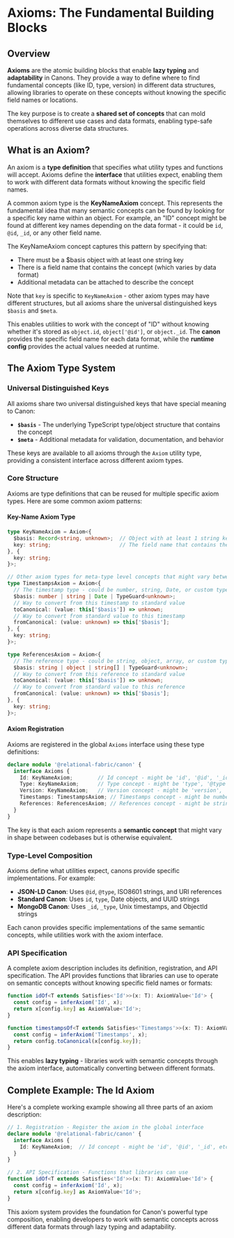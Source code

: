 # Axioms: The Fundamental Building Blocks

## Overview

**Axioms** are the atomic building blocks that enable **lazy typing** and **adaptability** in Canons. They provide a way to define where to find fundamental concepts (like ID, type, version) in different data structures, allowing libraries to operate on these concepts without knowing the specific field names or locations.

The key purpose is to create a **shared set of concepts** that can mold themselves to different use cases and data formats, enabling type-safe operations across diverse data structures.

## What is an Axiom?

An axiom is a **type definition** that specifies what utility types and functions will accept. Axioms define the **interface** that utilities expect, enabling them to work with different data formats without knowing the specific field names.

A common axiom type is the **KeyNameAxiom** concept. This represents the fundamental idea that many semantic concepts can be found by looking for a specific key name within an object. For example, an "ID" concept might be found at different key names depending on the data format - it could be `id`, `@id`, `_id`, or any other field name.

The KeyNameAxiom concept captures this pattern by specifying that:
- There must be a $basis object with at least one string key
- There is a field name that contains the concept (which varies by data format)
- Additional metadata can be attached to describe the concept

Note that `key` is specific to `KeyNameAxiom` - other axiom types may have different structures, but all axioms share the universal distinguished keys `$basis` and `$meta`.

This enables utilities to work with the concept of "ID" without knowing whether it's stored as `object.id`, `object['@id']`, or `object._id`. The **canon** provides the specific field name for each data format, while the **runtime config** provides the actual values needed at runtime.

## The Axiom Type System

### Universal Distinguished Keys

All axioms share two universal distinguished keys that have special meaning to Canon:

- **`$basis`** - The underlying TypeScript type/object structure that contains the concept
- **`$meta`** - Additional metadata for validation, documentation, and behavior

These keys are available to all axioms through the `Axiom` utility type, providing a consistent interface across different axiom types.

### Core Structure

Axioms are type definitions that can be reused for multiple specific axiom types. Here are some common axiom patterns:

#### Key-Name Axiom Type
```typescript
type KeyNameAxiom = Axiom<{
  $basis: Record<string, unknown>;  // Object with at least 1 string key
  key: string;                      // The field name that contains the concept
}, {
  key: string;
}>;

// Other axiom types for meta-type level concepts that might vary between codebases
type TimestampsAxiom = Axiom<{
  // The timestamp type - could be number, string, Date, or custom type
  $basis: number | string | Date | TypeGuard<unknown>;
  // Way to convert from this timestamp to standard value
  toCanonical: (value: this['$basis']) => unknown;
  // Way to convert from standard value to this timestamp
  fromCanonical: (value: unknown) => this['$basis'];
}, {
  key: string;
}>;

type ReferencesAxiom = Axiom<{
  // The reference type - could be string, object, array, or custom type
  $basis: string | object | string[] | TypeGuard<unknown>;
  // Way to convert from this reference to standard value
  toCanonical: (value: this['$basis']) => unknown;
  // Way to convert from standard value to this reference
  fromCanonical: (value: unknown) => this['$basis'];
}, {
  key: string;
}>;
```

#### Axiom Registration
Axioms are registered in the global `Axioms` interface using these type definitions:

```typescript
declare module '@relational-fabric/canon' {
  interface Axioms {
    Id: KeyNameAxiom;        // Id concept - might be 'id', '@id', '_id', etc.
    Type: KeyNameAxiom;      // Type concept - might be 'type', '@type', '_type', etc.
    Version: KeyNameAxiom;   // Version concept - might be 'version', 'v', 'rev', etc.
    Timestamps: TimestampsAxiom; // Timestamps concept - might be number, string, Date, etc.
    References: ReferencesAxiom; // References concept - might be string, object, array, etc.
  }
}
```

The key is that each axiom represents a **semantic concept** that might vary in shape between codebases but is otherwise equivalent.

### Type-Level Composition

Axioms define what utilities expect, canons provide specific implementations. For example:

- **JSON-LD Canon**: Uses `@id`, `@type`, ISO8601 strings, and URI references
- **Standard Canon**: Uses `id`, `type`, Date objects, and UUID strings  
- **MongoDB Canon**: Uses `_id`, `_type`, Unix timestamps, and ObjectId strings

Each canon provides specific implementations of the same semantic concepts, while utilities work with the axiom interface.

### API Specification

A complete axiom description includes its definition, registration, and API specification. The API provides functions that libraries can use to operate on semantic concepts without knowing specific field names or formats:

```typescript
function idOf<T extends Satisfies<'Id'>>(x: T): AxiomValue<'Id'> {
  const config = inferAxiom('Id', x);
  return x[config.key] as AxiomValue<'Id'>;
}

function timestampsOf<T extends Satisfies<'Timestamps'>>(x: T): AxiomValue<'Timestamps'> {
  const config = inferAxiom('Timestamps', x);
  return config.toCanonical(x[config.key]);
}
```

This enables **lazy typing** - libraries work with semantic concepts through the axiom interface, automatically converting between different formats.

## Complete Example: The Id Axiom

Here's a complete working example showing all three parts of an axiom description:

```typescript
// 1. Registration - Register the axiom in the global interface
declare module '@relational-fabric/canon' {
  interface Axioms {
    Id: KeyNameAxiom;  // Id concept - might be 'id', '@id', '_id', etc.
  }
}

// 2. API Specification - Functions that libraries can use
function idOf<T extends Satisfies<'Id'>>(x: T): AxiomValue<'Id'> {
  const config = inferAxiom('Id', x);
  return x[config.key] as AxiomValue<'Id'>;
}
```

This axiom system provides the foundation for Canon's powerful type composition, enabling developers to work with semantic concepts across different data formats through lazy typing and adaptability.